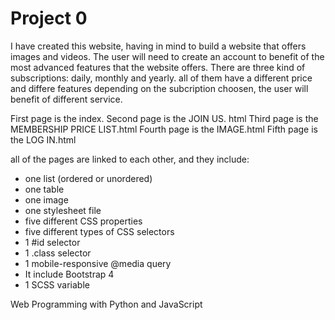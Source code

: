 # Project 0

I have created this website, having in mind to build a website that offers images and videos. The user will need to create an account to benefit 
of the most advanced features that the website offers. There are three kind of subscriptions: daily, monthly and yearly. all of them have a different price and differe features 
depending on the subcription choosen, the user will benefit of different service.

First page is the index.
Second page is the JOIN US. html
Third page is the MEMBERSHIP PRICE LIST.html
Fourth page is the IMAGE.html
Fifth page is the LOG IN.html

all of the pages are linked to each other, and they include: 
- one list (ordered or unordered)
- one table
- one image
- one stylesheet file
- five different CSS properties
- five different types of CSS selectors
- 1 #id selector
- 1 .class selector 
- 1 mobile-responsive @media query
- It include Bootstrap 4 
- 1 SCSS variable


Web Programming with Python and JavaScript
